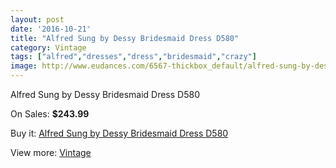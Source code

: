 ```yaml
---
layout: post
date: '2016-10-21'
title: "Alfred Sung by Dessy Bridesmaid Dress D580"
category: Vintage
tags: ["alfred","dresses","dress","bridesmaid","crazy"]
image: http://www.eudances.com/6567-thickbox_default/alfred-sung-by-dessy-bridesmaid-dress-d580.jpg
---
```

Alfred Sung by Dessy Bridesmaid Dress D580

On Sales: **$243.99**
<a href="https://www.eudances.com/en/vintage/2407-alfred-sung-by-dessy-bridesmaid-dress-d580.html"><amp-img layout="responsive" width="600" height="600" src="//www.eudances.com/6567-thickbox_default/alfred-sung-by-dessy-bridesmaid-dress-d580.jpg" alt="Alfred Sung by Dessy Bridesmaid Dress D580 0" /></a>
<a href="https://www.eudances.com/en/vintage/2407-alfred-sung-by-dessy-bridesmaid-dress-d580.html"><amp-img layout="responsive" width="600" height="600" src="//www.eudances.com/6568-thickbox_default/alfred-sung-by-dessy-bridesmaid-dress-d580.jpg" alt="Alfred Sung by Dessy Bridesmaid Dress D580 1" /></a>

Buy it: [Alfred Sung by Dessy Bridesmaid Dress D580](https://www.eudances.com/en/vintage/2407-alfred-sung-by-dessy-bridesmaid-dress-d580.html "Alfred Sung by Dessy Bridesmaid Dress D580")

View more: [Vintage](https://www.eudances.com/en/29-vintage "Vintage")